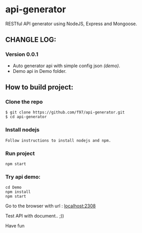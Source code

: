 # api-generator
RESTful API generator using NodeJS, Express and Mongoose.

## CHANGLE LOG: 
### Version 0.0.1
 - Auto generator api with simple config json *(demo)*.
 - Demo api in Demo folder.


## How to build project:

### Clone the repo
```
$ git clone https://github.com/f97/api-generator.git
$ cd api-generator
```
### Install nodejs
```
Follow instructions to install nodejs and npm.
```
### Run project
```
npm start
```
### Try api demo:

```
cd Demo
npm install
npm start
```

Go to the browser with url : [localhost:2308](http://localhost:2308)

Test API with document.. ;)) 

Have fun